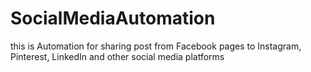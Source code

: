 # SocialMediaAutomation
this is Automation for sharing post from Facebook pages to Instagram, Pinterest, LinkedIn and other social media platforms


